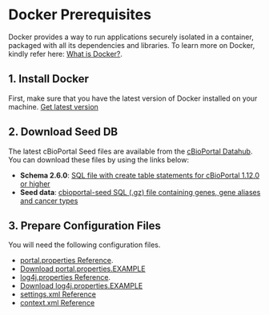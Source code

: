 # Docker Prerequisites

Docker provides a way to run applications securely isolated in a container, packaged with all its dependencies and libraries.
To learn more on Docker, kindly refer here: [What is Docker?](https://www.docker.com/what-docker).

## 1. Install Docker

First, make sure that you have the latest version of Docker installed on your machine. [Get latest version](https://www.docker.com/products/overview#/install_the_platform)

## 2. Download Seed DB

The latest cBioPortal Seed files are available from the [cBioPortal Datahub](https://github.com/cBioPortal/datahub/tree/master/seedDB).    
You can download these files by using the links below:

- **Schema 2.6.0**: [SQL file with create table statements for cBioPortal 1.12.0 or higher](https://raw.githubusercontent.com/cBioPortal/cbioportal/v1.13.1/db-scripts/src/main/resources/cgds.sql)
- **Seed data**: [cbioportal-seed SQL (.gz) file containing genes, gene aliases and cancer types](https://github.com/cBioPortal/datahub/raw/054429f83529a4e5229c1f7670d1d4c891cd8a90/seedDB/seed-cbioportal_hg19_v2.6.0.sql.gz)

## 3. Prepare Configuration Files

You will need the following configuration files.

- [portal.properties Reference](Pre-Build-Steps.md#prepare-property-files).
- [Download portal.properties.EXAMPLE](../src/main/resources/portal.properties.EXAMPLE)
- [log4j.properties  Reference](Pre-Build-Steps.md#prepare-the-log4jproperties-file).
- [Download log4j.properties.EXAMPLE](../src/main/resources/log4j.properties.EXAMPLE)
- [settings.xml Reference](Pre-Build-Steps.md#create-a-maven-settings-file)
- [context.xml Reference](Deploying.md#set-up-the-database-connection-pool)
